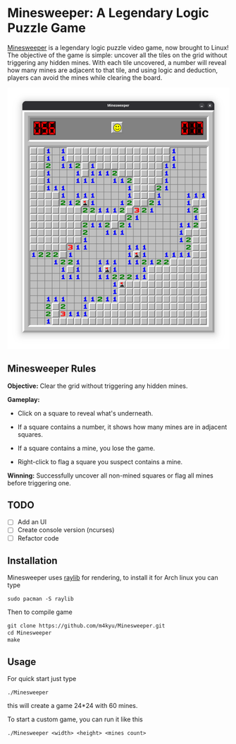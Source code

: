 # Minesweeper: A Legendary Logic Puzzle Game 

[Minesweeper](https://en.wikipedia.org/wiki/Minesweeper_(video_game)) is a legendary logic puzzle video game, now brought to Linux! The objective of the game is simple: uncover all the tiles on the grid without triggering any hidden mines. With each tile uncovered, a number will reveal how many mines are adjacent to that tile, and using logic and deduction, players can avoid the mines while clearing the board.
 
![](img/screenshot.png)

## Minesweeper Rules
**Objective:** Clear the grid without triggering any hidden mines.

**Gameplay:**

- Click on a square to reveal what's underneath.

- If a square contains a number, it shows how many mines are in adjacent squares.

- If a square contains a mine, you lose the game.

- Right-click to flag a square you suspect contains a mine.

**Winning:** Successfully uncover all non-mined squares or flag all mines before triggering one.

## TODO
- [ ] Add an UI
- [ ] Create console version (ncurses)
- [ ] Refactor code

## Installation
Minesweeper uses [raylib](https://www.raylib.com/) for rendering, to install it for Arch linux you can type 
```
sudo pacman -S raylib
```

Then to compile game 
```
git clone https://github.com/m4kyu/Minesweeper.git
cd Minesweeper
make
```

## Usage 
For quick start just type 
```
./Minesweeper 
```
this will create a game 24*24 with 60 mines.


To start a custom game, you can run it like this  
```
./Minesweeper <width> <height> <mines count>
```